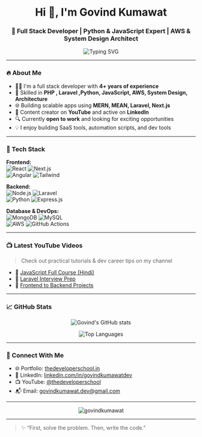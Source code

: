 <!-- README.md for GitHub profile -->

<h1 align="center">Hi 👋, I'm Govind Kumawat</h1>
<h3 align="center">🚀 Full Stack Developer | Python & JavaScript Expert | AWS & System Design Architect</h3>

<p align="center">
  <img src="https://readme-typing-svg.demolab.com?font=Fira+Code&weight=600&pause=1000&color=00F7FF&center=true&vCenter=true&width=435&lines=Passionate+Full+Stack+Developer;Building+scalable+and+robust+apps;Python+%2B+Node.js+%2B+AWS+Lover;Open+to+work+%F0%9F%92%AA" alt="Typing SVG" />
</p>

---

### 🔥 About Me

- 👨‍💻 I'm a full stack developer with **4+ years of experience**
- 🧠 Skilled in **PHP , Laravel ,Python, JavaScript, AWS, System Design, Architecture**
- 🌐 Building scalable apps using **MERN, MEAN, Laravel, Next.js**
- 🎥 Content creator on **YouTube** and active on **LinkedIn**
- 🔍 Currently **open to work** and looking for exciting opportunities
- 💡 I enjoy building SaaS tools, automation scripts, and dev tools

---

### 🧰 Tech Stack

**Frontend:**  
![React](https://img.shields.io/badge/-React-61DAFB?style=flat-square&logo=react) 
![Next.js](https://img.shields.io/badge/-Next.js-000000?style=flat-square&logo=next.js)  
![Angular](https://img.shields.io/badge/-Angular-DD0031?style=flat-square&logo=angular) 
![Tailwind](https://img.shields.io/badge/-TailwindCSS-38B2AC?style=flat-square&logo=tailwind-css)

**Backend:**  
![Node.js](https://img.shields.io/badge/-Node.js-339933?style=flat-square&logo=node.js) 
![Laravel](https://img.shields.io/badge/-Laravel-FF2D20?style=flat-square&logo=laravel)  
![Python](https://img.shields.io/badge/-Python-3776AB?style=flat-square&logo=python) 
![Express.js](https://img.shields.io/badge/-Express.js-000000?style=flat-square&logo=express)

**Database & DevOps:**  
![MongoDB](https://img.shields.io/badge/-MongoDB-47A248?style=flat-square&logo=mongodb) 
![MySQL](https://img.shields.io/badge/-MySQL-4479A1?style=flat-square&logo=mysql)  
![AWS](https://img.shields.io/badge/-AWS-232F3E?style=flat-square&logo=amazon-aws) 
![GitHub Actions](https://img.shields.io/badge/-GitHub%20Actions-2088FF?style=flat-square&logo=github-actions)

---

### 📺 Latest YouTube Videos

> Check out practical tutorials & dev career tips on my channel

- 🔗 [JavaScript Full Course (Hindi)](https://www.youtube.com/@thedeveloperschool)
- 🔗 [Laravel Interview Prep](https://www.youtube.com/@thedeveloperschool)
- 🔗 [Frontend to Backend Projects](https://www.youtube.com/@thedeveloperschool)

---

### 📈 GitHub Stats

<p align="center">
  <img src="https://github-readme-stats.vercel.app/api?username=govindkumawat&show_icons=true&theme=tokyonight" alt="Govind's GitHub stats" />
</p>

<p align="center">
  <img src="https://github-readme-stats.vercel.app/api/top-langs/?username=govindkumawat&layout=compact&theme=tokyonight" alt="Top Languages" />
</p>

---

### 🤝 Connect With Me

- 🌐 Portfolio: [thedeveloperschool.in](https://thedeveloperschool.in)
- 💼 LinkedIn: [linkedin.com/in/govindkumawatdev](https://www.linkedin.com/in/govindkumawatdev)
- 📺 YouTube: [@thedeveloperschool](https://www.youtube.com/@thedeveloperschool)
- 📬 Email: govindkumawat.dev@gmail.com

---

<p align="center">
  <img src="https://komarev.com/ghpvc/?username=govindkumawat&label=Profile%20views&color=0e75b6&style=flat" alt="govindkumawat" />
</p>

---

> ✨ “First, solve the problem. Then, write the code.”
